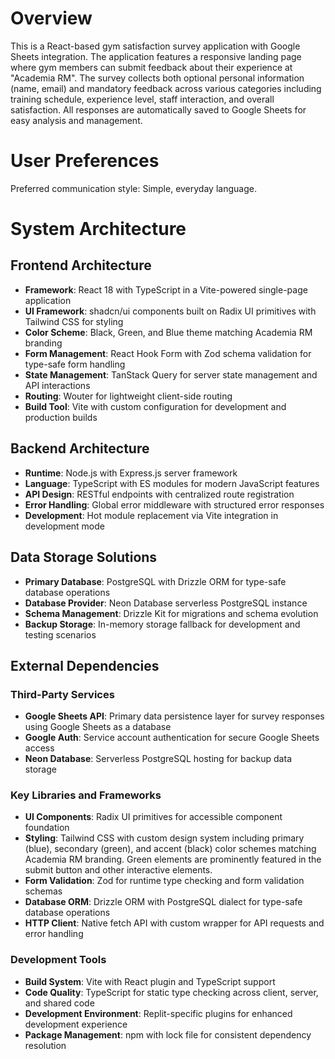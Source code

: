 # Overview

This is a React-based gym satisfaction survey application with Google Sheets integration. The application features a responsive landing page where gym members can submit feedback about their experience at "Academia RM". The survey collects both optional personal information (name, email) and mandatory feedback across various categories including training schedule, experience level, staff interaction, and overall satisfaction. All responses are automatically saved to Google Sheets for easy analysis and management.

# User Preferences

Preferred communication style: Simple, everyday language.

# System Architecture

## Frontend Architecture
- **Framework**: React 18 with TypeScript in a Vite-powered single-page application
- **UI Framework**: shadcn/ui components built on Radix UI primitives with Tailwind CSS for styling
- **Color Scheme**: Black, Green, and Blue theme matching Academia RM branding
- **Form Management**: React Hook Form with Zod schema validation for type-safe form handling
- **State Management**: TanStack Query for server state management and API interactions
- **Routing**: Wouter for lightweight client-side routing
- **Build Tool**: Vite with custom configuration for development and production builds

## Backend Architecture
- **Runtime**: Node.js with Express.js server framework
- **Language**: TypeScript with ES modules for modern JavaScript features
- **API Design**: RESTful endpoints with centralized route registration
- **Error Handling**: Global error middleware with structured error responses
- **Development**: Hot module replacement via Vite integration in development mode

## Data Storage Solutions
- **Primary Database**: PostgreSQL with Drizzle ORM for type-safe database operations
- **Database Provider**: Neon Database serverless PostgreSQL instance
- **Schema Management**: Drizzle Kit for migrations and schema evolution
- **Backup Storage**: In-memory storage fallback for development and testing scenarios

## External Dependencies

### Third-Party Services
- **Google Sheets API**: Primary data persistence layer for survey responses using Google Sheets as a database
- **Google Auth**: Service account authentication for secure Google Sheets access
- **Neon Database**: Serverless PostgreSQL hosting for backup data storage

### Key Libraries and Frameworks
- **UI Components**: Radix UI primitives for accessible component foundation
- **Styling**: Tailwind CSS with custom design system including primary (blue), secondary (green), and accent (black) color schemes matching Academia RM branding. Green elements are prominently featured in the submit button and other interactive elements.
- **Form Validation**: Zod for runtime type checking and form validation schemas
- **Database ORM**: Drizzle ORM with PostgreSQL dialect for type-safe database operations
- **HTTP Client**: Native fetch API with custom wrapper for API requests and error handling

### Development Tools
- **Build System**: Vite with React plugin and TypeScript support
- **Code Quality**: TypeScript for static type checking across client, server, and shared code
- **Development Environment**: Replit-specific plugins for enhanced development experience
- **Package Management**: npm with lock file for consistent dependency resolution